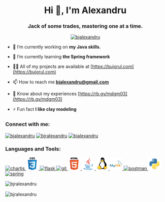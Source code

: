 <h1 align="center">Hi 👋, I'm Alexandru</h1>
<h3 align="center">Jack of some trades, mastering one at a time.</h3>

<p align="center"> <a href="https://twitter.com/bjalexandru" target="blank"><img src="https://img.shields.io/twitter/url?label=Let%27s%20talk&style=social&url=https%3A%2F%2Ftwitter.com%2Fbjalexandru" width=115 height=30 alt="bjalexandru" /></a> </p>

- 🔭 I’m currently working on **my Java skills.**

- 🌱 I’m currently learning **the Spring framework**

- 👨‍💻 All of my projects are available at [https://bujorul.com](https://bujorul.com)

- 📫 How to reach me **bjalexandru@gmail.com**

- 📄 Know about my experiences [https://rb.gy/mdgm03](https://rb.gy/mdgm03)

- ⚡ Fun fact **I like clay modeling**

<h3 align="left">Connect with me:</h3>
<p align="left">
<a href="https://twitter.com/bjalexandru" target="blank"><img align="center" src="https://raw.githubusercontent.com/rahuldkjain/github-profile-readme-generator/master/src/images/icons/Social/twitter.svg" alt="bjalexandru" height="30" width="40" /></a>
<a href="https://linkedin.com/in/bjralexandru" target="blank"><img align="center" src="https://raw.githubusercontent.com/rahuldkjain/github-profile-readme-generator/master/src/images/icons/Social/linked-in-alt.svg" alt="bjralexandru" height="30" width="40" /></a>
<a href="https://www.hackerrank.com/bjalexandru" target="blank"><img align="center" src="https://raw.githubusercontent.com/rahuldkjain/github-profile-readme-generator/master/src/images/icons/Social/hackerrank.svg" alt="bjalexandru" height="30" width="40" /></a>
</p>

<h3 align="left">Languages and Tools:</h3>
<p align="left"> <a href="https://www.chartjs.org" target="_blank" rel="noreferrer"> <img src="https://www.chartjs.org/media/logo-title.svg" alt="chartjs" width="40" height="40"/> </a> <a href="https://www.w3schools.com/css/" target="_blank" rel="noreferrer"> <img src="https://raw.githubusercontent.com/devicons/devicon/master/icons/css3/css3-original-wordmark.svg" alt="css3" width="40" height="40"/> </a> <a href="https://flask.palletsprojects.com/" target="_blank" rel="noreferrer"> <img src="https://www.vectorlogo.zone/logos/pocoo_flask/pocoo_flask-icon.svg" alt="flask" width="40" height="40"/> </a> <a href="https://git-scm.com/" target="_blank" rel="noreferrer"> <img src="https://www.vectorlogo.zone/logos/git-scm/git-scm-icon.svg" alt="git" width="40" height="40"/> </a> <a href="https://www.w3.org/html/" target="_blank" rel="noreferrer"> <img src="https://raw.githubusercontent.com/devicons/devicon/master/icons/html5/html5-original-wordmark.svg" alt="html5" width="40" height="40"/> </a> <a href="https://www.java.com" target="_blank" rel="noreferrer"> <img src="https://raw.githubusercontent.com/devicons/devicon/master/icons/java/java-original.svg" alt="java" width="40" height="40"/> </a> <a href="https://www.linux.org/" target="_blank" rel="noreferrer"> <img src="https://raw.githubusercontent.com/devicons/devicon/master/icons/linux/linux-original.svg" alt="linux" width="40" height="40"/> </a> <a href="https://www.mysql.com/" target="_blank" rel="noreferrer"> <img src="https://raw.githubusercontent.com/devicons/devicon/master/icons/mysql/mysql-original-wordmark.svg" alt="mysql" width="40" height="40"/> </a> <a href="https://postman.com" target="_blank" rel="noreferrer"> <img src="https://www.vectorlogo.zone/logos/getpostman/getpostman-icon.svg" alt="postman" width="40" height="40"/> </a> <a href="https://www.python.org" target="_blank" rel="noreferrer"> <img src="https://raw.githubusercontent.com/devicons/devicon/master/icons/python/python-original.svg" alt="python" width="40" height="40"/> </a> <a href="https://spring.io/" target="_blank" rel="noreferrer"> <img src="https://www.vectorlogo.zone/logos/springio/springio-icon.svg" alt="spring" width="40" height="40"/> </a> </p>

<p><img align="center" src="https://github-readme-stats.vercel.app/api/top-langs?username=bjralexandru&show_icons=true&theme=highcontrast&locale=en&layout=compact" alt="bjralexandru" /></p>

<p><img align="center" src="https://github-readme-streak-stats.herokuapp.com/?user=bjralexandru&theme=highcontrast" alt="bjralexandru" /></p>

